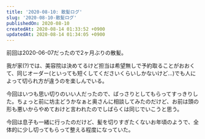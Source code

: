 ```yaml
---
title: '2020-08-10: 散髪ログ'
slug: '2020-08-10-散髪ログ'
publishedOn: 2020-08-10
createdAt: 2020-08-14 01:33:52 +0900
updatedAt: 2020-08-14 01:34:05 +0900
---
```

前回は2020-06-07だったので2ヶ月ぶりの散髪。

我が家(?)では、美容院は決めてるけど担当は希望無しで予約取ることがおおくて、同じオーダー(といっても短くしてくださいくらいしかないけど…)でも人によって切られ方が違うのを楽しんでいる。

今回はいつも思い切りのいい人だったので、ばっさりとしてもらってすっきりした。ちょっと前に坊主どうかなぁと奥さんに相談してみたのだけど、お前は頭の形も悪いからやめておけと言われたのでしばらくは同じでいこうと思う。

今回は息子も一緒に行ったのだけど、髪を切りすぎたくないお年頃のようで、全体的に少し切ってもらって整える程度になっていた。
